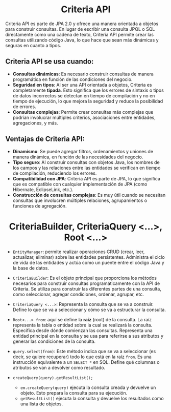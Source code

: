<h1 align="center">Criteria API</h1>
<p>Criteria API es parte de JPA 2.0 y ofrece una manera orientada a objetos para construir consultas. En lugar de escribir una consulta JPQL o SQL directamente como una cadena de texto, Criteria API permite crear las consultas utilizando código Java, lo que hace que sean más dinámicas y seguras en cuanto a tipos.</p>
<h2>Criteria API se usa cuando:</h2>

- <b>Consultas dinámicas</b>: Es necesario construir consultas de manera programática en función de las condiciones del negocio.
- <b>Seguridad en tipos</b>: Al ser una API orientada a objetos, Criteria es completamente <b>tipada</b>. Esto significa que los errores de sintaxis o tipos de datos incorrectos se detectan en tiempo de compilación y no en tiempo de ejecución, lo que mejora la seguridad y reduce la posibilidad de errores.
- <b>Consultas complejas</b>: Permite crear consultas más complejas que podrían involucrar múltiples criterios, asociaciones entre entidades, agregaciones, y más.

<h2>Ventajas de Criteria API:</h2>

- <b>Dinamismo</b>: Se puede agregar filtros, ordenamientos y uniones de manera dinámica, en función de las necesidades del negocio.
- <b>Tipo seguro</b>: Al construir consultas con objetos Java, los nombres de los campos y las relaciones entre las entidades se verifican en tiempo de compilación, reduciendo los errores.
- <b>Compatibilidad con JPA</b>: Criteria API es parte de JPA, lo que significa que es compatible con cualquier implementación de JPA (como Hibernate, EclipseLink, etc.).
- <b>Construcción de consultas complejas</b>: Es muy útil cuando se necesitan consultas que involucren múltiples relaciones, agrupamientos o funciones de agregación.

<h1 align="center">CriteriaBuilder, CriteriaQuery <...>, Root <...></h1>

- `EntityManager`: permite realizar operaciones CRUD (crear, leer, actualizar, eliminar) sobre las entidades persistentes. Administra el ciclo de vida de las entidades y actúa como un puente entre el código Java y la base de datos.

- `CriteriaBuilder`: Es el objeto principal que proporciona los métodos necesarios para construir consultas programáticamente con la API de Criteria. Se utiliza para construir las diferentes partes de una consulta, como seleccionar, agregar condiciones, ordenar, agrupar, etc.
 
- `CriteriaQuery <...>`: Representa la consulta que se va a construir. Define lo que se va a seleccionar y cómo se va a estructurar la consulta.

- `Root<...> from`: aquí se define la <b>raíz</b> (root) de la consulta. La raíz representa la tabla o entidad sobre la cual se realizará la consulta. Especifica desde dónde comienzan las consultas. Representa una entidad principal en la consulta y se usa para referirse a sus atributos y generar las condiciones de la consulta.

- `query.select(from)`: Este método indica que se va a seleccionar (es decir, se quiere recuperar) todo lo que está en la raíz `from`. Es una instrucción equivalente a un `SELECT *` en SQL. Define qué columnas o atributos se van a devolver como resultado.

- `createQuery(query).getResultList();`
  - `em.createQuery(query)` ejecuta la consulta creada y devuelve un objeto. Esto prepara la consulta para su ejecución.
  - `getResultList()` ejecuta la consulta y devuelve los resultados como una lista de objetos.
